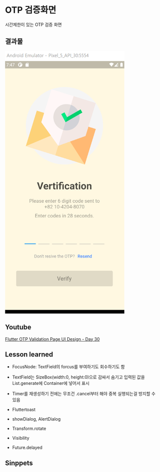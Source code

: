 # OTP 검증화면

시간제한이 있는 OTP 검증 화면

## 결과물

 ![preview](preview.png)



## Youtube

[Flutter OTP Validation Page UI Design - Day 30](https://www.youtube.com/watch?v=ezomu3iMCCI)

## Lesson learned

* FocusNode: TextField의 forcus를 부여하기도 회수하기도 함

* TextField는 SizeBox(width:0, height:0)으로 감싸서 숨기고 입력된 값을 List.generate에 Container에 넣어서 표시

* Timer를 재생성하기 전에는 무조건 .cancel부터 해야 중복 실행되는걸 방지할 수 있음

* Fluttertoast

* showDialog, AlertDialog

* Transform.rotate

* Visibility

* Future.delayed

## Sinppets



